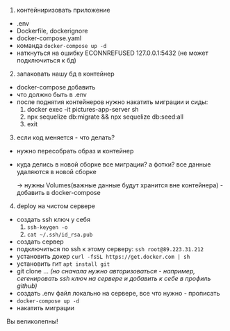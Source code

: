 1. контейниризовать приложение

- .env
- Dockerfile, dockerignore
- docker-compose.yaml
- команда `docker-compose up -d`
- наткнуться на ошибку ECONNREFUSED 127.0.0.1:5432 (не может подключиться к бд)


2. запаковать нашу бд в контейнер

- docker-compose добавить
- что должно быть в .env
- после поднятия контейнеров нужно накатить миграции и сиды:
  1. docker exec -it pictures-app-server sh
  2. npx sequelize db:migrate && npx sequelize db:seed:all
  3. exit


3. если код меняется - что делать? 

- нужно пересобрать образ и контейнер
- куда делись в новой сборке все миграции? а фотки? все данные удаляются в новой сборке
  
  -> нужны Volumes(важные данные будут хранится вне контейнера) - добавить в docker-compose


4. deploy на чистом сервере

- создать ssh ключ у себя
  1. `ssh-keygen -o`
  2. `cat ~/.ssh/id_rsa.pub`
- создать сервер
- подключиться по ssh к этому серверу: `ssh root@89.223.31.212`
- устaновить докер `curl -fsSL https://get.docker.com | sh`
- установить гит `apt install git`
- git clone ...
  *(но сначала нужно авторизоваться - например, сегенировать ssh ключ на сервере и добавить к себе в профиль github)*
- создать .env файл локально на сервере, все что нужно - прописать
- `docker-compose up -d`
- накатить миграции


Вы великолепны!